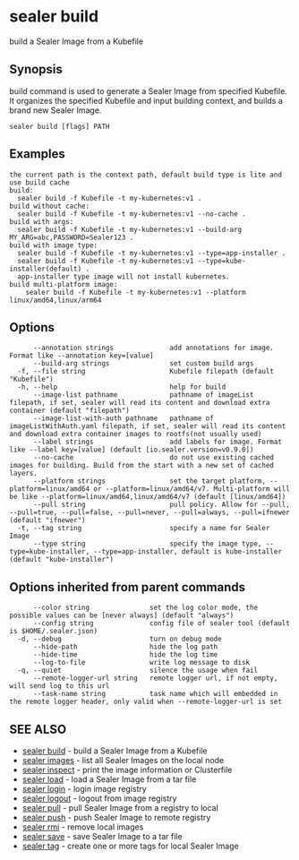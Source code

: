 # sealer build

build a Sealer Image from a Kubefile

## Synopsis

build command is used to generate a Sealer Image from specified Kubefile. It organizes the specified Kubefile and input
building context, and builds a brand new Sealer Image.

```
sealer build [flags] PATH
```

## Examples

```
the current path is the context path, default build type is lite and use build cache
build:
  sealer build -f Kubefile -t my-kubernetes:v1 .
build without cache:
  sealer build -f Kubefile -t my-kubernetes:v1 --no-cache .
build with args:
  sealer build -f Kubefile -t my-kubernetes:v1 --build-arg MY_ARG=abc,PASSWORD=Sealer123 .
build with image type:
  sealer build -f Kubefile -t my-kubernetes:v1 --type=app-installer .
  sealer build -f Kubefile -t my-kubernetes:v1 --type=kube-installer(default) .
  app-installer type image will not install kubernetes.
build multi-platform image:
	sealer build -f Kubefile -t my-kubernetes:v1 --platform linux/amd64,linux/arm64

```

## Options

```
      --annotation strings              add annotations for image. Format like --annotation key=[value]
      --build-arg strings               set custom build args
  -f, --file string                     Kubefile filepath (default "Kubefile")
  -h, --help                            help for build
      --image-list pathname             pathname of imageList filepath, if set, sealer will read its content and download extra container (default "filepath")
      --image-list-with-auth pathname   pathname of imageListWithAuth.yaml filepath, if set, sealer will read its content and download extra container images to rootfs(not usually used)
      --label strings                   add labels for image. Format like --label key=[value] (default [io.sealer.version=v0.9.0])
      --no-cache                        do not use existing cached images for building. Build from the start with a new set of cached layers.
      --platform strings                set the target platform, --platform=linux/amd64 or --platform=linux/amd64/v7. Multi-platform will be like --platform=linux/amd64,linux/amd64/v7 (default [linux/amd64])
      --pull string                     pull policy. Allow for --pull, --pull=true, --pull=false, --pull=never, --pull=always, --pull=ifnewer (default "ifnewer")
  -t, --tag string                      specify a name for Sealer Image
      --type string                     specify the image type, --type=kube-installer, --type=app-installer, default is kube-installer (default "kube-installer")
```

## Options inherited from parent commands

```
      --color string               set the log color mode, the possible values can be [never always] (default "always")
      --config string              config file of sealer tool (default is $HOME/.sealer.json)
  -d, --debug                      turn on debug mode
      --hide-path                  hide the log path
      --hide-time                  hide the log time
      --log-to-file                write log message to disk
  -q, --quiet                      silence the usage when fail
      --remote-logger-url string   remote logger url, if not empty, will send log to this url
      --task-name string           task name which will embedded in the remote logger header, only valid when --remote-logger-url is set
```

## SEE ALSO

* [sealer build]( sealer_build.md)     - build a Sealer Image from a Kubefile
* [sealer images]( sealer_images.md)     - list all Sealer Images on the local node
* [sealer inspect]( sealer_inspect.md)     - print the image information or Clusterfile
* [sealer load]( sealer_load.md)     - load a Sealer Image from a tar file
* [sealer login]( sealer_login.md)     - login image registry
* [sealer logout]( sealer_logout.md)     - logout from image registry
* [sealer pull]( sealer_pull.md)     - pull Sealer Image from a registry to local
* [sealer push]( sealer_push.md)     - push Sealer Image to remote registry
* [sealer rmi]( sealer_rmi.md)     - remove local images
* [sealer save]( sealer_save.md)     - save Sealer Image to a tar file
* [sealer tag]( sealer_tag.md)     - create one or more tags for local Sealer Image

